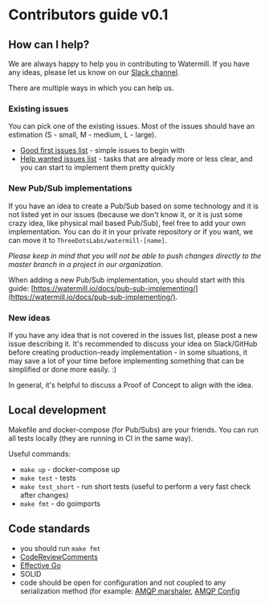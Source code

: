 # Contributors guide v0.1

## How can I help?

We are always happy to help you in contributing to Watermill. If you have any ideas, please let us know on our [Slack channel](https://github.com/ThreeDotsLabs/watermill#support).

There are multiple ways in which you can help us.

### Existing issues

You can pick one of the existing issues. Most of the issues should have an estimation (S - small, M - medium, L - large).

- [Good first issues list](https://github.com/sidkik/watermill/issues?q=is%3Aissue+is%3Aopen+label%3A%22good+first+issue%22) - simple issues to begin with
- [Help wanted issues list](https://github.com/sidkik/watermill/issues?q=is%3Aissue+is%3Aopen+label%3A%22help+wanted%22) - tasks that are already more or less clear, and you can start to implement them pretty quickly

### New Pub/Sub implementations

If you have an idea to create a Pub/Sub based on some technology and it is not listed yet in our issues (because we don't know it, or it is just some crazy idea, like physical mail based Pub/Sub), feel free to add your own implementation.
You can do it in your private repository or if you want, we can move it to `ThreeDotsLabs/watermill-[name]`.

*Please keep in mind that you will not be able to push changes directly to the master branch in a project in our organization*.

When adding a new Pub/Sub implementation, you should start with this guide: [https://watermill.io/docs/pub-sub-implementing/](https://watermill.io/docs/pub-sub-implementing/).

### New ideas

If you have any idea that is not covered in the issues list, please post a new issue describing it. 
It's recommended to discuss your idea on Slack/GitHub before creating production-ready implementation - in some situations, it may save a lot of your time before implementing something that can be simplified or done more easily. :)

In general, it's helpful to discuss a Proof of Concept to align with the idea.

## Local development

Makefile and docker-compose (for Pub/Subs) are your friends. You can run all tests locally (they are running in CI in the same way).

Useful commands:
- `make up` - docker-compose up
- `make test` - tests
- `make test_short` - run short tests (useful to perform a very fast check after changes)
- `make fmt` - do goimports

## Code standards

- you should run `make fmt`
- [CodeReviewComments](https://github.com/golang/go/wiki/CodeReviewComments)
- [Effective Go](https://golang.org/doc/effective_go.html)
- SOLID
- code should be open for configuration and not coupled to any serialization method (for example: [AMQP marshaler](https://github.com/ThreeDotsLabs/watermill-amqp/blob/master/pkg/amqp/marshaler.go), [AMQP Config](https://github.com/ThreeDotsLabs/watermill-amqp/blob/master/pkg/amqp/config.go)
